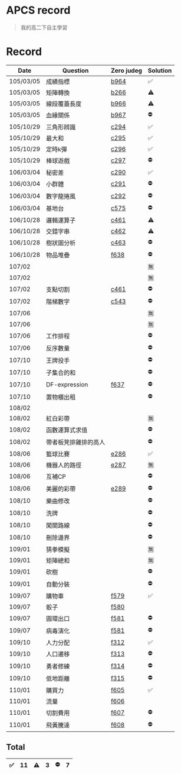 # APCS record
>我的高二下自主學習
# Record
|Date|Question|Zero judeg|Solution|
|---|---|--|---|
|105/03/05|成績指標|[b964](https://zerojudge.tw/ShowProblem?problemid=b964)|✅|
|105/03/05|矩陣轉換|[b266](https://zerojudge.tw/ShowProblem?problemid=b266)|⚠|
|105/03/05|線段覆蓋長度|[b966](https://zerojudge.tw/ShowProblem?problemid=b966)|⚠|
|105/03/05|血緣關係|[b967](https://zerojudge.tw/ShowProblem?problemid=b967)|⛔|
|105/10/29|三角形辨識|[c294](https://zerojudge.tw/ShowProblem?problemid=c294)|✅|
|105/10/29|最大和|[c295](https://zerojudge.tw/ShowProblem?problemid=c295)|✅|
|105/10/29|定時k彈|[c296](https://zerojudge.tw/ShowProblem?problemid=c296)|✅|
|105/10/29|棒球遊戲|[c297](https://zerojudge.tw/ShowProblem?problemid=c297)|⛔|
|106/03/04|秘密差|[c290](https://zerojudge.tw/ShowProblem?problemid=c290)|✅|
|106/03/04|小群體|[c291](https://zerojudge.tw/ShowProblem?problemid=c291)|⛔|
|106/03/04|數字龍捲風|[c292](https://zerojudge.tw/ShowProblem?problemid=c292)|⛔|
|106/03/04|基地台|[c575](https://zerojudge.tw/ShowProblem?problemid=c575)|⛔|
|106/10/28|邏輯運算子|[c461](https://zerojudge.tw/ShowProblem?problemid=c461)|⚠|
|106/10/28|交錯字串|[c462](https://zerojudge.tw/ShowProblem?problemid=c462)|⚠|
|106/10/28|樹狀圖分析|[c463](https://zerojudge.tw/ShowProblem?problemid=c463)|⛔|
|106/10/28|物品堆疊|[f638](https://zerojudge.tw/ShowProblem?problemid=c471)|⛔|
|107/02|||🈚|
|107/02|||🈚|
|107/02|支點切割|[c461](https://zerojudge.tw/ShowProblem?problemid=f638)|⛔|
|107/02|階梯數字|[c543](https://zerojudge.tw/ShowProblem?problemid=c543)|⛔|
|107/06|||🈚|
|107/06|||🈚|
|107/06|工作排程||⛔|
|107/06|反序數量||⛔|
|107/10|王牌投手||⛔|
|107/10|子集合的和||⛔|
|107/10|DF-expression|[f637](https://zerojudge.tw/ShowProblem?problemid=f637)|⛔|
|107/10|置物櫃出租||⛔|
|108/02|||
|108/02|紅白彩帶||🈚|
|108/02|函數運算式求值||⛔|
|108/02|帶者板凳排雞排的高人||⛔|
|108/06|籃球比賽|[e286](https://zerojudge.tw/ShowProblem?problemid=e286)|✅|
|108/06|機器人的路徑|[e287](https://zerojudge.tw/ShowProblem?problemid=e287)|🈚|
|108/06|互補CP||⛔|
|108/06|美麗的彩帶|[e289](https://zerojudge.tw/ShowProblem?problemid=e289)|⛔|
|108/10|樂曲修改||⛔|
|108/10|洗牌||⛔|
|108/10|闖關路線||⛔|
|108/10|刪除邊界||⛔|
|109/01|猜拳模擬||🈚|
|109/01|矩陣總和||🈚|
|109/01|砍樹||⛔|
|109/01|自動分裝||⛔|
|109/07|購物車|[f579](https://zerojudge.tw/ShowProblem?problemid=f579)|✅|
|109/07|骰子|[f580](https://zerojudge.tw/ShowProblem?problemid=f580)||
|109/07|圓環出口|[f581](https://zerojudge.tw/ShowProblem?problemid=f581)|⛔|
|109/07|病毒演化|[f581](https://zerojudge.tw/ShowProblem?problemid=f582)|⛔|
|109/10|人力分配|[f312](https://zerojudge.tw/ShowProblem?problemid=f312)|✅|
|109/10|人口遷移|[f313](https://zerojudge.tw/ShowProblem?problemid=f313)|⛔|
|109/10|勇者修練|[f314](https://zerojudge.tw/ShowProblem?problemid=f314)|⛔|
|109/10|低地距離|[f315](https://zerojudge.tw/ShowProblem?problemid=f315)|⛔|
|110/01|購買力|[f605](https://zerojudge.tw/ShowProblem?problemid=f605)|✅|
|110/01|流量|[f606](https://zerojudge.tw/ShowProblem?problemid=f606)||
|110/01|切割費用|[f607](https://zerojudge.tw/ShowProblem?problemid=f607)|⛔|
|110/01|飛黃騰達|[f608](https://zerojudge.tw/ShowProblem?problemid=f608)|⛔|

## Total
|✅|11|⚠|3|⛔|7|
|--|--|--|--|--|--|
